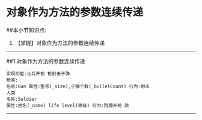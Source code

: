 # 对象作为方法的参数连续传递

##本小节知识点:
1. 【掌握】对象作为方法的参数连续传递

---

##1.对象作为方法的参数连续传递

```objc
实现功能:士兵开枪 枪射击子弹
枪类:
名称:Gun 属性:型号(_size),子弹个数(_bulletCount) 行为:射击
人类
名称:Soldier
属性:姓名(_name) life level(等级) 行为:跑蹲开枪 跳
```

---
